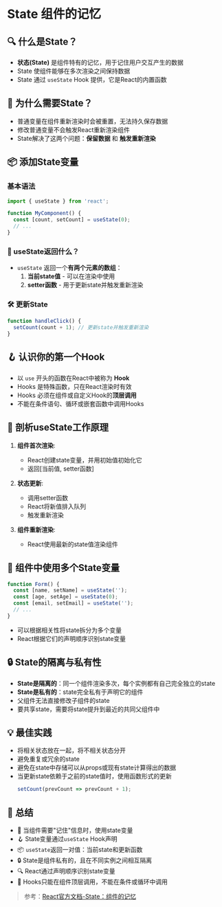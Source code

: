# State 组件的记忆

## 🔍 什么是State？
- **状态(State)** 是组件特有的记忆，用于记住用户交互产生的数据
- State 使组件能够在多次渲染之间保持数据
- State 通过 `useState` Hook 提供，它是React的内置函数

## 🌟 为什么需要State？
- 普通变量在组件重新渲染时会被重置，无法持久保存数据
- 修改普通变量不会触发React重新渲染组件
- State解决了这两个问题：**保留数据** 和 **触发重新渲染**

## 📦 添加State变量

### 基本语法
```jsx
import { useState } from 'react';

function MyComponent() {
  const [count, setCount] = useState(0);
  // ...
}
```

### 🔄 useState返回什么？
- `useState` 返回一个**有两个元素的数组**：
  1. **当前state值** - 可以在渲染中使用
  2. **setter函数** - 用于更新state并触发重新渲染

### 🛠️ 更新State
```jsx
function handleClick() {
  setCount(count + 1); // 更新state并触发重新渲染
}
```

## 🪝 认识你的第一个Hook

- 以 `use` 开头的函数在React中被称为 **Hook**
- Hooks 是特殊函数，只在React渲染时有效
- Hooks 必须在组件或自定义Hook的**顶层调用**
- 不能在条件语句、循环或嵌套函数中调用Hooks

## 🧩 剖析useState工作原理
1. **组件首次渲染**:
   - React创建state变量，并用初始值初始化它
   - 返回[当前值, setter函数]

2. **状态更新**:
   - 调用setter函数
   - React将新值排入队列
   - 触发重新渲染

3. **组件重新渲染**:
   - React使用最新的state值渲染组件

## 🔢 组件中使用多个State变量

```jsx
function Form() {
  const [name, setName] = useState('');
  const [age, setAge] = useState(0);
  const [email, setEmail] = useState('');
  // ...
}
```

- 可以根据相关性将state拆分为多个变量
- React根据它们的声明顺序识别state变量

## 🔒 State的隔离与私有性

- **State是隔离的**：同一个组件渲染多次，每个实例都有自己完全独立的state
- **State是私有的**：state完全私有于声明它的组件
- 父组件无法直接修改子组件的state
- 要共享state，需要将state提升到最近的共同父组件中

## 💡 最佳实践

- 将相关状态放在一起，将不相关状态分开
- 避免重复或冗余的state
- 避免在state中存储可以从props或现有state计算得出的数据
- 当更新state依赖于之前的state值时，使用函数形式的更新
  ```jsx
  setCount(prevCount => prevCount + 1);
  ```

## 📝 总结

- 🧠 当组件需要"记住"信息时，使用state变量
- 🪝 State变量通过`useState` Hook声明
- 📦 `useState`返回一对值：当前state和更新函数
- 🔒 State是组件私有的，且在不同实例之间相互隔离
- 🔍 React通过声明顺序识别state变量
- 🚫 Hooks只能在组件顶层调用，不能在条件或循环中调用

> 参考：[React官方文档-State：组件的记忆](https://zh-hans.react.dev/learn/state-a-components-memory) 